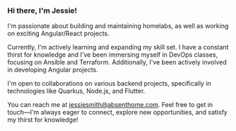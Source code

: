 ### Hi there, I'm Jessie!

I'm passionate about building and maintaining homelabs, as well as working on exciting Angular/React projects.

Currently, I'm actively learning and expanding my skill set. I have a constant thirst for knowledge and I've been immersing myself in DevOps classes, focusing on Ansible and Terraform. Additionally, I've been actively involved in developing Angular projects.

I'm open to collaborations on various backend projects, specifically in technologies like Quarkus, Node.js, and Flutter.

You can reach me at jessiesmith@absenthome.com. Feel free to get in touch—I'm always eager to connect, explore new opportunities, and satisfy my thirst for knowledge!


<!---
jester2015/jester2015 is a ✨ special ✨ repository because its `README.md` (this file) appears on your GitHub profile.
You can click the Preview link to take a look at your changes.
--->
